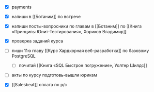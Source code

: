 - [x] payments
- [x] напиши в [[Ботаним]] по встрече
- [x] напиши посты-вопросники по главам в [[Ботаним]] по [[Книга «Принципы Юнит-Тестирования», Хориков Владимир]]
- [x] проверка заданий курса
- [ ] пиши 11ю главу [[Курс Хардкорная веб-разработка]] по базовому PostgreSQL
	- [ ] почитай [[Книга «SQL Быстрое погружение», Уолтер Шилдс]]
- [ ] акты по курсу подготовь-вышли юрикам
- [x] [[Salesbeat]] оплата по р/с

